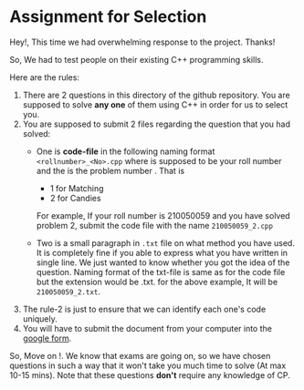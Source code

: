 # Assignment for Selection

Hey!, This time we had overwhelming response to the project. Thanks! 

So, We had to test people on their existing C++ programming skills. 

Here are the rules: 
1. There are 2 questions in this directory of the github repository. You are supposed to solve **any one** of them using C++ in order for us to select you. 
2. You are supposed to submit 2 files regarding the question that you had solved:
    -  One is **code-file** in the following naming format `<rollnumber>_<No>.cpp`
        where <rollnumber> is supposed to be your roll number and the <no> is the problem number . That is 
        - 1 for Matching
        - 2 for Candies
        
        For example, If your roll number is 210050059 and you have solved problem 2, submit the code file with the name `210050059_2.cpp`
    - Two is a small paragraph in `.txt` file on what method you have used. It is completely fine if you able to express what you have written in single line. We just wanted to know whether you got the idea of the question. Naming format of the txt-file is same as for the code file but the extension would be .txt. for the above example, It will be `210050059_2.txt`. 
3. The rule-2 is just to ensure that we can identify each one's code uniquely. 
4. You will have to submit the document from your computer into the [google form](https://forms.gle/rtrp1Np3ujLUZtur7).
 
So, Move on !. We know that exams are going on, so we have chosen questions in such a way that it won't take you much time to solve (At max 10-15 mins). Note that these questions **don't** require any knowledge of CP.
